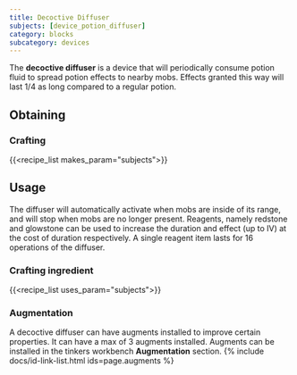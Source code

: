 ```yaml
---
title: Decoctive Diffuser
subjects: [device_potion_diffuser]
category: blocks
subcategory: devices
---
```


The **decoctive diffuser** is a device that will periodically consume potion fluid to spread potion effects to nearby mobs.
Effects granted this way will last 1/4 as long compared to a regular potion.

Obtaining
---------

### Crafting
{{<recipe_list makes_param="subjects">}}

Usage
-----

The diffuser will automatically activate when mobs are inside of its range, and will stop when mobs are no longer present.
Reagents, namely redstone and glowstone can be used to increase the duration and effect (up to IV) at the cost of duration respectively.
A single reagent item lasts for 16 operations of the diffuser.

### Crafting ingredient
{{<recipe_list uses_param="subjects">}}

### Augmentation
A decoctive diffuser can have augments installed to improve certain properties.
It can have a max of 3 augments installed.
Augments can be installed in the tinkers workbench **Augmentation** section. 
{% include docs/id-link-list.html ids=page.augments %}
